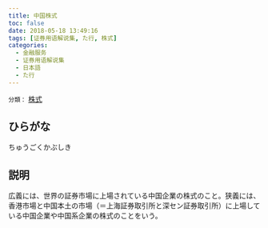 ```yaml
---
title: 中国株式
toc: false
date: 2018-05-18 13:49:16
tags: [证券用语解说集, た行, 株式]
categories:
  - 金融服务
  - 证券用语解说集
  - 日本語
  - た行
---
```


`分類：` [株式](/tags/株式/)

## ひらがな

ちゅうごくかぶしき

## 説明

広義には、世界の証券市場に上場されている中国企業の株式のこと。狭義には、香港市場と中国本土の市場（＝上海証券取引所と深セン証券取引所）に上場している中国企業や中国系企業の株式のことをいう。
